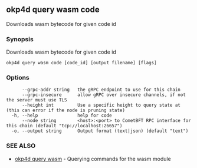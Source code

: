 ## okp4d query wasm code

Downloads wasm bytecode for given code id

### Synopsis

Downloads wasm bytecode for given code id

```
okp4d query wasm code [code_id] [output filename] [flags]
```

### Options

```
      --grpc-addr string   the gRPC endpoint to use for this chain
      --grpc-insecure      allow gRPC over insecure channels, if not the server must use TLS
      --height int         Use a specific height to query state at (this can error if the node is pruning state)
  -h, --help               help for code
      --node string        <host>:<port> to CometBFT RPC interface for this chain (default "tcp://localhost:26657")
  -o, --output string      Output format (text|json) (default "text")
```

### SEE ALSO

* [okp4d query wasm](okp4d_query_wasm.md)	 - Querying commands for the wasm module

